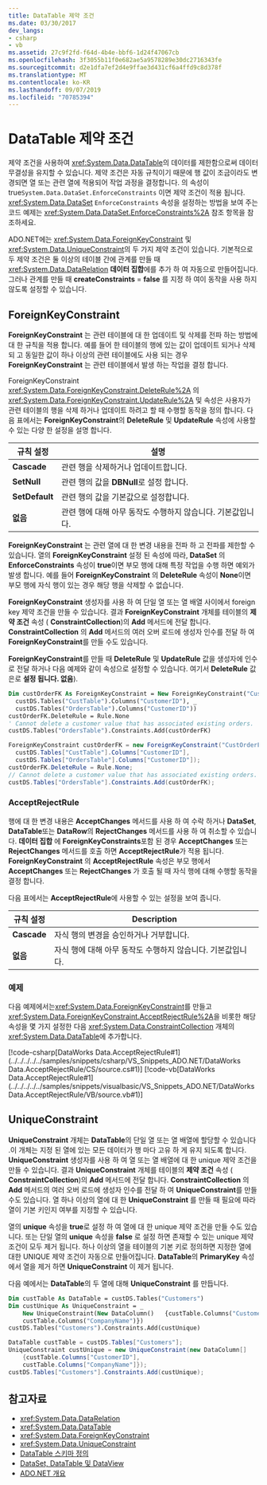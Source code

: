 ```yaml
---
title: DataTable 제약 조건
ms.date: 03/30/2017
dev_langs:
- csharp
- vb
ms.assetid: 27c9f2fd-f64d-4b4e-bbf6-1d24f47067cb
ms.openlocfilehash: 3f3055b11f0e682ae5a9578289e30dc2716343fe
ms.sourcegitcommit: d2e1dfa7ef2d4e9ffae3d431cf6a4ffd9c8d378f
ms.translationtype: MT
ms.contentlocale: ko-KR
ms.lasthandoff: 09/07/2019
ms.locfileid: "70785394"
---
```

# <a name="datatable-constraints"></a>DataTable 제약 조건
제약 조건을 사용하여 <xref:System.Data.DataTable>의 데이터를 제한함으로써 데이터 무결성을 유지할 수 있습니다. 제약 조건은 자동 규칙이기 때문에 행 값이 조금이라도 변경되면 열 또는 관련 열에 적용되어 작업 과정을 결정합니다. 의 속성이true`System.Data.DataSet.EnforceConstraints` 이면 제약 조건이 적용 됩니다. <xref:System.Data.DataSet> `EnforceConstraints` 속성을 설정하는 방법을 보여 주는 코드 예제는 <xref:System.Data.DataSet.EnforceConstraints%2A> 참조 항목을 참조하세요.  
  
 ADO.NET에는 <xref:System.Data.ForeignKeyConstraint> 및 <xref:System.Data.UniqueConstraint>의 두 가지 제약 조건이 있습니다. 기본적으로 두 제약 조건은 둘 이상의 테이블 간에 관계를 만들 때 <xref:System.Data.DataRelation> **데이터 집합**에를 추가 하 여 자동으로 만들어집니다. 그러나 관계를 만들 때 **createConstraints** = **false** 를 지정 하 여이 동작을 사용 하지 않도록 설정할 수 있습니다.  
  
## <a name="foreignkeyconstraint"></a>ForeignKeyConstraint  
 **ForeignKeyConstraint** 는 관련 테이블에 대 한 업데이트 및 삭제를 전파 하는 방법에 대 한 규칙을 적용 합니다. 예를 들어 한 테이블의 행에 있는 값이 업데이트 되거나 삭제 되 고 동일한 값이 하나 이상의 관련 테이블에도 사용 되는 경우 **ForeignKeyConstraint** 는 관련 테이블에서 발생 하는 작업을 결정 합니다.  
  
 ForeignKeyConstraint <xref:System.Data.ForeignKeyConstraint.DeleteRule%2A> 의 <xref:System.Data.ForeignKeyConstraint.UpdateRule%2A> 및 속성은 사용자가 관련 테이블의 행을 삭제 하거나 업데이트 하려고 할 때 수행할 동작을 정의 합니다. 다음 표에서는 **ForeignKeyConstraint**의 **DeleteRule** 및 **UpdateRule** 속성에 사용할 수 있는 다양 한 설정을 설명 합니다.  
  
|규칙 설정|설명|  
|------------------|-----------------|  
|**Cascade**|관련 행을 삭제하거나 업데이트합니다.|  
|**SetNull**|관련 행의 값을 **DBNull**로 설정 합니다.|  
|**SetDefault**|관련 행의 값을 기본값으로 설정합니다.|  
|**없음**|관련 행에 대해 아무 동작도 수행하지 않습니다. 기본값입니다.|  
  
 **ForeignKeyConstraint** 는 관련 열에 대 한 변경 내용을 전파 하 고 전파를 제한할 수 있습니다. 열의 **ForeignKeyConstraint** 설정 된 속성에 따라, **DataSet** 의 **EnforceConstraints** 속성이 **true**이면 부모 행에 대해 특정 작업을 수행 하면 예외가 발생 합니다. 예를 들어 **ForeignKeyConstraint** 의 **DeleteRule** 속성이 **None**이면 부모 행에 자식 행이 있는 경우 해당 행을 삭제할 수 없습니다.  
  
 **ForeignKeyConstraint** 생성자를 사용 하 여 단일 열 또는 열 배열 사이에서 foreign key 제약 조건을 만들 수 있습니다. 결과 **ForeignKeyConstraint** 개체를 테이블의 **제약 조건** 속성 ( **ConstraintCollection**)의 **Add** 메서드에 전달 합니다. **ConstraintCollection** 의 **Add** 메서드의 여러 오버 로드에 생성자 인수를 전달 하 여 **ForeignKeyConstraint**를 만들 수도 있습니다.  
  
 **ForeignKeyConstraint**를 만들 때 **DeleteRule** 및 **UpdateRule** 값을 생성자에 인수로 전달 하거나 다음 예제와 같이 속성으로 설정할 수 있습니다. 여기서 **DeleteRule** 값은로 **설정 됩니다. 없음**).  
  
```vb  
Dim custOrderFK As ForeignKeyConstraint = New ForeignKeyConstraint("CustOrderFK", _  
  custDS.Tables("CustTable").Columns("CustomerID"), _  
  custDS.Tables("OrdersTable").Columns("CustomerID"))  
custOrderFK.DeleteRule = Rule.None    
' Cannot delete a customer value that has associated existing orders.  
custDS.Tables("OrdersTable").Constraints.Add(custOrderFK)  
```  
  
```csharp  
ForeignKeyConstraint custOrderFK = new ForeignKeyConstraint("CustOrderFK",  
  custDS.Tables["CustTable"].Columns["CustomerID"],   
  custDS.Tables["OrdersTable"].Columns["CustomerID"]);  
custOrderFK.DeleteRule = Rule.None;    
// Cannot delete a customer value that has associated existing orders.  
custDS.Tables["OrdersTable"].Constraints.Add(custOrderFK);  
```  
  
### <a name="acceptrejectrule"></a>AcceptRejectRule  
 행에 대 한 변경 내용은 **AcceptChanges** 메서드를 사용 하 여 수락 하거나 **DataSet**, **DataTable**또는 **DataRow**의 **RejectChanges** 메서드를 사용 하 여 취소할 수 있습니다. **데이터 집합** 에 **ForeignKeyConstraints**포함 된 경우 **AcceptChanges** 또는 **RejectChanges** 메서드를 호출 하면 **AcceptRejectRule**가 적용 됩니다. **ForeignKeyConstraint** 의 **AcceptRejectRule** 속성은 부모 행에서 **AcceptChanges** 또는 **RejectChanges** 가 호출 될 때 자식 행에 대해 수행할 동작을 결정 합니다.  
  
 다음 표에서는 **AcceptRejectRule**에 사용할 수 있는 설정을 보여 줍니다.  
  
|규칙 설정|Description|  
|------------------|-----------------|  
|**Cascade**|자식 행의 변경을 승인하거나 거부합니다.|  
|**없음**|자식 행에 대해 아무 동작도 수행하지 않습니다. 기본값입니다.|  
  
### <a name="example"></a>예제  
 다음 예제에서는<xref:System.Data.ForeignKeyConstraint>를 만들고 <xref:System.Data.ForeignKeyConstraint.AcceptRejectRule%2A>을 비롯한 해당 속성을 몇 가지 설정한 다음 <xref:System.Data.ConstraintCollection> 개체의 <xref:System.Data.DataTable>에 추가합니다.  
  
 [!code-csharp[DataWorks Data.AcceptRejectRule#1](../../../../../samples/snippets/csharp/VS_Snippets_ADO.NET/DataWorks Data.AcceptRejectRule/CS/source.cs#1)]
 [!code-vb[DataWorks Data.AcceptRejectRule#1](../../../../../samples/snippets/visualbasic/VS_Snippets_ADO.NET/DataWorks Data.AcceptRejectRule/VB/source.vb#1)]  
  
## <a name="uniqueconstraint"></a>UniqueConstraint  
 **UniqueConstraint** 개체는 **DataTable**의 단일 열 또는 열 배열에 할당할 수 있습니다 .이 개체는 지정 된 열에 있는 모든 데이터가 행 마다 고유 하 게 유지 되도록 합니다. **UniqueConstraint** 생성자를 사용 하 여 열 또는 열 배열에 대 한 unique 제약 조건을 만들 수 있습니다. 결과 **UniqueConstraint** 개체를 테이블의 **제약 조건** 속성 ( **ConstraintCollection**)의 **Add** 메서드에 전달 합니다. **ConstraintCollection** 의 **Add** 메서드의 여러 오버 로드에 생성자 인수를 전달 하 여 **UniqueConstraint**를 만들 수도 있습니다. 열 하나 이상의 열에 대 한 **UniqueConstraint** 를 만들 때 필요에 따라 열이 기본 키인지 여부를 지정할 수 있습니다.  
  
 열의 **unique** 속성을 **true**로 설정 하 여 열에 대 한 unique 제약 조건을 만들 수도 있습니다. 또는 단일 열의 **unique** 속성을 **false** 로 설정 하면 존재할 수 있는 unique 제약 조건이 모두 제거 됩니다. 하나 이상의 열을 테이블의 기본 키로 정의하면 지정한 열에 대한 UNIQUE 제약 조건이 자동으로 만들어집니다. **DataTable**의 **PrimaryKey** 속성에서 열을 제거 하면 **UniqueConstraint** 이 제거 됩니다.  
  
 다음 예에서는 **DataTable**의 두 열에 대해 **UniqueConstraint** 를 만듭니다.  
  
```vb  
Dim custTable As DataTable = custDS.Tables("Customers")  
Dim custUnique As UniqueConstraint = _  
    New UniqueConstraint(New DataColumn()   {custTable.Columns("CustomerID"), _  
    custTable.Columns("CompanyName")})  
custDS.Tables("Customers").Constraints.Add(custUnique)  
```  
  
```csharp  
DataTable custTable = custDS.Tables["Customers"];  
UniqueConstraint custUnique = new UniqueConstraint(new DataColumn[]   
    {custTable.Columns["CustomerID"],   
    custTable.Columns["CompanyName"]});  
custDS.Tables["Customers"].Constraints.Add(custUnique);  
```  
  
## <a name="see-also"></a>참고자료

- <xref:System.Data.DataRelation>
- <xref:System.Data.DataTable>
- <xref:System.Data.ForeignKeyConstraint>
- <xref:System.Data.UniqueConstraint>
- [DataTable 스키마 정의](datatable-schema-definition.md)
- [DataSet, DataTable 및 DataView](index.md)
- [ADO.NET 개요](../ado-net-overview.md)
